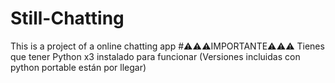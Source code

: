 # Still-Chatting
This is a project of a online chatting app
#⚠️⚠️⚠️IMPORTANTE⚠️⚠️⚠️
Tienes que tener Python x3 instalado para funcionar
(Versiones incluidas con python portable están por llegar)
